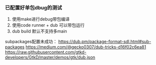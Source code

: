 ### 已配置好单包dbug的测试

1. 使用make进行debug带包编译
2. 使用code runner + dub 可以带包运行
3. dub build 默认不支持多main

subpackages配置未成功：
https://dub.pm/package-format-sdl.html#sub-packages
https://medium.com/@gecko0307/dub-tricks-d16f02c6ea81
https://raw.githubusercontent.com/gtkd-developers/GtkD/master/demos/gtk/dub.json

